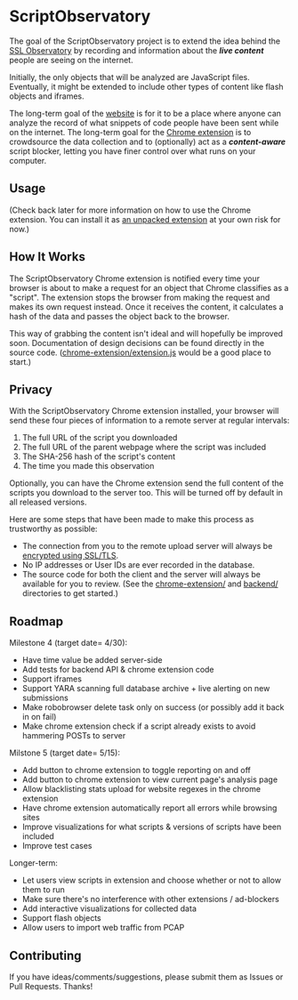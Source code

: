 ScriptObservatory
=================

The goal of the ScriptObservatory project is to extend the idea behind the 
[SSL Observatory](https://www.eff.org/observatory) by recording and 
information about the **_live content_** people are seeing on
the internet.

Initially, the only objects that will be analyzed are JavaScript files. 
Eventually, it might be extended to include other types of content like 
flash objects and iframes. 

The long-term goal of the [website](https://www.scriptobservatory.org)
is for it to be a place where anyone can analyze the record of 
what snippets of code people have been sent while on the internet. The 
long-term goal for the 
[Chrome extension](https://github.com/andy11/ScriptObservatory#usage)
is to crowdsource the data collection and to (optionally) act as a 
**_content-aware_** script blocker, letting you have finer control 
over what runs on your computer. 


Usage
-----

(Check back later for more information on how to use the Chrome extension. You can 
install it as [an unpacked extension](http://superuser.com/questions/247651/how-does-one-install-an-extension-for-chrome-browser-from-the-local-file-system)
at your own risk for now.)


How It Works
------------

The ScriptObservatory Chrome extension is notified every time your browser is 
about to make a request for an object that Chrome classifies as a "script". 
The extension stops the browser from making the request and makes its own request
instead. Once it receives the content, it calculates a hash of the data and 
passes the object back to the browser.

This way of grabbing the content isn't ideal and will hopefully be improved soon.
Documentation of design decisions can be found directly in the source code. 
([chrome-extension/extension.js](https://github.com/andy11/ScriptObservatory/blob/master/chrome-extension/extension.js)
would be a good place to start.)


Privacy
-------

With the ScriptObservatory Chrome extension installed, your browser will send these
four pieces of information to a remote server at regular intervals:
 1. The full URL of the script you downloaded
 2. The full URL of the parent webpage where the script was included
 3. The SHA-256 hash of the script's content
 4. The time you made this observation

Optionally, you can have the Chrome extension send the full content of the scripts you
download to the server too. This will be turned off by default in all released versions.

Here are some steps that have been made to make this process as trustworthy as possible:
 - The connection from you to the remote upload server will always be 
   [encrypted using SSL/TLS](https://www.ssllabs.com/ssltest/analyze.html?d=scriptobservatory.org). 
 - No IP addresses or User IDs are ever recorded in the database.
 - The source code for both the client and the server will always be available for you to 
   review. (See the 
   [chrome-extension/](https://github.com/andy11/ScriptObservatory/tree/master/chrome-extension) 
   and [backend/](https://github.com/andy11/ScriptObservatory/tree/master/backend) 
   directories to get started.)


Roadmap
-------

Milestone 4 (target date= 4/30):
 - Have time value be added server-side
 - Add tests for backend API & chrome extension code
 - Support iframes
 - Support YARA scanning full database archive + live alerting on new submissions
 - Make robobrowser delete task only on success (or possibly add it back in on fail)
 - Make chrome extension check if a script already exists to avoid hammering POSTs to server

Milstone 5 (target date= 5/15):
 - Add button to chrome extension to toggle reporting on and off
 - Add button to chrome extension to view current page's analysis page
 - Allow blacklisting stats upload for website regexes in the chrome extension
 - Have chrome extension automatically report all errors while browsing sites
 - Improve visualizations for what scripts & versions of scripts have been included
 - Improve test cases 

Longer-term:
 - Let users view scripts in extension and choose whether or not to allow them to run
 - Make sure there's no interference with other extensions / ad-blockers
 - Add interactive visualizations for collected data
 - Support flash objects
 - Allow users to import web traffic from PCAP


Contributing
------------

If you have ideas/comments/suggestions, please submit them as Issues or Pull Requests. Thanks!


